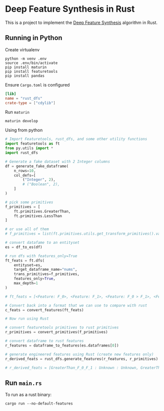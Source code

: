 # Deep Feature Synthesis in Rust

This is a project to implement the [Deep Feature Synthesis](https://github.com/alteryx/featuretools/blob/main/featuretools/synthesis/dfs.py) algorithm in Rust.

## Running in Python

Create virtualenv
```
python -m venv .env
source .env/bin/activate
pip install maturin
pip install featuretools
pip install pandas
```

Ensure `Cargo.toml` is configured

```toml
[lib]
name = "rust_dfs"
crate-type = ["cdylib"]
```

Run `maturin`

```
maturin develop
```

Using from python

```python
# Import Featuretools, rust_dfs, and some other utility functions
import featuretools as ft
from py.utils import *
import rust_dfs

# Generate a fake dataset with 2 Integer columns
df = generate_fake_dataframe(
    n_rows=10,
    col_defs=[
        ("Integer", 2),
        # ("Boolean", 2),
    ]
)

# pick some primitives
f_primitives = [
    ft.primitives.GreaterThan,
    ft.primitives.LessThan
]

# or use all of them
# f_primitives = list(ft.primitives.utils.get_transform_primitives().values())

# convert datafame to an entityset
es = df_to_es(df)

# run dfs with features_only=True
ft_feats = ft.dfs(
    entityset=es, 
    target_dataframe_name="nums", 
    trans_primitives=f_primitives, 
    features_only=True,
    max_depth=1
)

# ft_feats = [<Feature: F_0>, <Feature: F_1>, <Feature: F_0 > F_1>, <Feature: F_1 > F_0>]

# Convert back into a format that we can use to compare with rust
c_feats = convert_features(ft_feats)

# Now run using Rust

# convert featuretools primitives to rust primitives
r_primitives = convert_primitives(f_primitives)

# convert dataframe to rust features
r_features = dataframe_to_features(es.dataframes[0])

# generate engineered features using Rust (create new features only)
r_derived_feats = rust_dfs.generate_features(r_features, r_primitives)

# r_derived_feats = [GreaterThan_F_0_F_1 : Unknown : Unknown, GreaterThan_F_1_F_0 : Unknown : Unknown]
```

## Run `main.rs`

To run as a rust binary:

```
cargo run --no-default-features
```